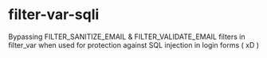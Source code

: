 # filter-var-sqli
Bypassing FILTER_SANITIZE_EMAIL &amp; FILTER_VALIDATE_EMAIL filters in filter_var when used for protection against SQL injection in login forms ( xD )

